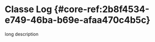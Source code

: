 # Classe Log {#core-ref:2b8f4534-e749-46ba-b69e-afaa470c4b5c}

<span class="fixme template">long description</span>

